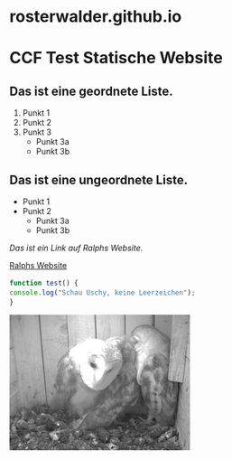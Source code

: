 # rosterwalder.github.io

# CCF Test Statische Website
## Das ist eine geordnete Liste.

1. Punkt 1
2. Punkt 2
3. Punkt 3
   * Punkt 3a
   * Punkt 3b

## Das ist eine ungeordnete Liste.

* Punkt 1
* Punkt 2
  * Punkt 3a
  * Punkt 3b
  
*Das ist ein Link auf Ralphs Website.*

[Ralphs Website](http://ralph-osterwalder.ch)

```javascript
function test() {
console.log("Schau Uschy, keine Leerzeichen");
}
```

![Kommentar](Schleiereulen.jpg)
